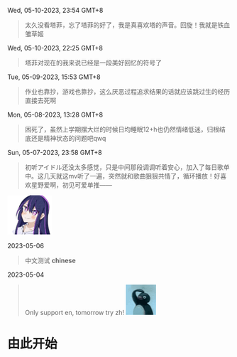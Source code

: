 Wed, 05-10-2023, 23:54 GMT+8

> 太久没看塔菲，忘了塔菲的好了，我是真喜欢塔的声音。回旋！我就是铁血雏草姬

Wed, 05-10-2023, 22:25 GMT+8

> 塔菲对现在的我来说已经是一段美好回忆的符号了

Tue, 05-09-2023, 15:53 GMT+8

> 作业也靠抄，游戏也靠抄，这么厌恶过程追求结果的话就应该跳过生的经历直接去死啊

Mon, 05-08-2023, 13:28 GMT+8

> 困死了，虽然上学期摆大烂的时候日均睡眠12+h也仍然情绪低迷，归根结底还是精神状态的问题吧qwq

Sun, 05-07-2023, 23:58 GMT+8

> 初听アイドル还没太多感觉，只是中间那段调调听着安心，加入了每日歌单中。这几天就这mv听了一遍，突然就和歌曲狠狠共情了，循环播放！好喜欢星野爱啊，初见可爱单推——
<img src="../assets/img/20230507_1.png" alt="image" width="20%" />

2023-05-06

> 中文测试 **chinese**

2023-05-04

> Only support en, tomorrow try zh!   ![](../assets/img/qi.gif)
# 由此开始
